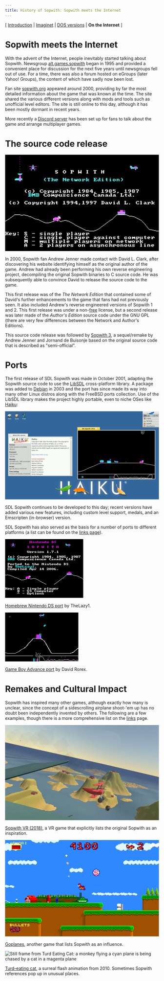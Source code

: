 ```yaml
---
title: History of Sopwith: Sopwith meets the Internet
---
```


[ [Introduction](history.md) | [Imaginet](history2.md) | [DOS versions](history3.md) | **On the Internet** ]

# Sopwith meets the Internet

With the advent of the Internet, people inevitably started talking about
Sopwith. Newsgroup [alt.games.sopwith](https://groups.google.com/g/alt.games.sopwith)
began in 1995 and provided a convenient place for discussion for the next
five years until newsgroups fell out of use. For a time, there was also a
forum hosted on eGroups (later Yahoo! Groups), the content of which have
sadly now been lost.

Fan site [sopwith.org](http://www.sopwith.org/) appeared around 2000,
providing by far the most detailed information about the game that was
known at the time. The site shared the various different versions along with
mods and tools such as unofficial level editors. The site is still online to
this day, although it has been mostly dormant in recent years.

More recently a [Discord server](https://discord.gg/S2P5wUUzNU) has been set
up for fans to talk about the game and arrange multiplayer games.

# The source code release

![Illustration: Sopwith Network Edition](original-files/swnet_title.png)

In 2000, Sopwith fan Andrew Jenner made contact with David L. Clark, after
discovering his website identifying himself as the original author of the game.
Andrew had already been performing his own reverse engineering project,
decompiling the original Sopwith binaries to C source code. He was subsequently
able to convince David to release the source code to the game.

This first release was of the *The Network Edition* that contained some of
David's further enhancements to the game that fans had not previously seen. It
also included Andrew's reverse engineered versions of Sopwith 1 and 2. This
first release was under a
non-[free](https://www.gnu.org/philosophy/free-sw.en.html) license, but a
second release was later made of the *Author's Edition* source code under the
GNU GPL (there are very few differences between the Network and Author's
Editions).

This source code release was followed by [Sopwith
3](https://sopwith3.sourceforge.net/), a sequel/remake by Andrew Jenner and
Jornand de Buisonje based on the original source code that is described as
"semi-official".

# Ports

The first release of SDL Sopwith was made in October 2001, adapting the
Sopwith source code to use the [LibSDL](https://libsdl.org/) cross-platform
library. A package was added to [Debian](https://www.debian.org/) in 2003
and the port has since made its way into many other Linux distros along with
the FreeBSD ports collection. Use of the LibSDL library makes the project
highly portable, even to niche OSes like [Haiku](https://www.haiku-os.org/):

![Screenshot, Haiku](sshot/sopwith-haiku.png)

SDL Sopwith continues to be developed to this day; recent versions have
added various new features, including custom level support, medals, and
an Emscripten (in-browser) version.

SDL Sopwith has also served as the basis for a number of ports to different
platforms (a list can be found on the [links page](links.md)).

![Nintendo DS version](img/ds-port.png)

[Homebrew Nintendo DS port](https://www.gamebrew.org/wiki/Sopwith) by
TheLazy1.

![Game Boy Advance version](img/gba-port.png)

[Game Boy Advance port](http://davr.org/sopwith/) by David Rorex.

# Remakes and Cultural Impact

Sopwith has inspired many other games, although exactly how many is unclear,
since the concept of a sidescrolling airplane shoot-'em up has no doubt been
independently invented by others. The following are a few examples, though
there is a more comprehensive list on the [links](links.md) page.

![Sopwith VR screenshot](img/sopwith-vr.jpg)

[Sopwith VR (2018)](https://store.steampowered.com/app/998660/Sopwith_VR/), a
VR game that explicitly lists the original Sopwith as an inspiration.

![Goplanes screenshot](img/goplanes.png)

[Goplanes](https://archive.kontek.net/sopwith.classicgaming.gamespy.com/goplanes.htm),
another game that lists Sopwith as an influence.

![Still frame from Turd Eating Cat: a monkey flying a cyan plane is being
chased by a cat in a magenta plane](img/turd-eating-cat.png)

[Turd-eating cat](https://www.youtube.com/watch?v=1rZFk9ww29U), a surreal
flash animation from 2010. Sometimes Sopwith references pop up in unusual
places.

